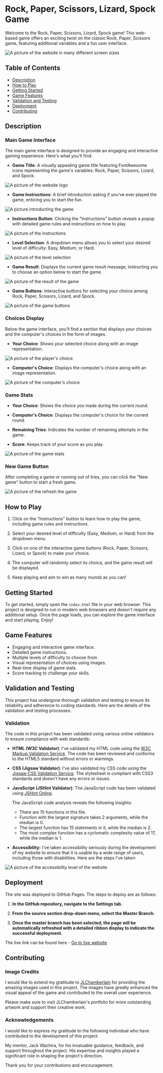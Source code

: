 # Rock, Paper, Scissors, Lizard, Spock Game

Welcome to the Rock, Paper, Scissors, Lizard, Spock game! This web-based game offers an exciting twist on the classic Rock, Paper, Scissors game, featuring additional variables and a fun user interface.

![A picture of the website in many different screen sizes](documentation/Rock,_Paper_Scissors_Lizard_Spock_game_mockup.png)

## Table of Contents

- [Description](#description)
- [How to Play](#how-to-play)
- [Getting Started](#getting-started)
- [Game Features](#game-features)
- [Validation and Testing](#validation-and-testing)
- [Deployment](#deployment)
- [Contributing](#contributing)

## Description

### Main Game Interface

The main game interface is designed to provide an engaging and interactive gaming experience. Here's what you'll find:

- **Game Title**: A visually appealing game title featuring FontAwesome icons representing the game's variables: Rock, Paper, Scissors, Lizard, and Spock.

![A picture of the website logo](documentation/logo.png)

- **Game Instructions**: A brief introduction asking if you've ever played the game, enticing you to start the fun.

![A picture introducting the game](documentation/question.png)

- **Instructions Button**: Clicking the "Instructions" button reveals a popup with detailed game rules and instructions on how to play.

![A picture of the instructions](documentation/instructions_2.png)

- **Level Selection**: A dropdown menu allows you to select your desired level of difficulty: Easy, Medium, or Hard.

![A picture of the level selection](documentation/level.png)

- **Game Result**: Displays the current game result message, instructing you to choose an option below to start the game.

![A picture of the result of the game](documentation/result.png)

- **Game Buttons**: Interactive buttons for selecting your choice among Rock, Paper, Scissors, Lizard, and Spock.

![A picture of the game buttons](documentation/buttons.png)

### Choices Display

Below the game interface, you'll find a section that displays your choices and the computer's choices in the form of images.

- **Your Choice**: Shows your selected choice along with an image representation.

![A picture of the player's choice](documentation/player_choice.png)

- **Computer's Choice**: Displays the computer's choice along with an image representation.

![A picture of the computer's choice](documentation/computer_choice.png)

### Game Stats

- **Your Choice**: Shows the choice you made during the current round.

- **Computer's Choice**: Displays the computer's choice for the current round.

- **Remaining Tries**: Indicates the number of remaining attempts in the game.

- **Score**: Keeps track of your score as you play.

![A picture of the game stats](documentation/game_stats.png)

### New Game Button

After completing a game or running out of tries, you can click the "New game" button to start a fresh game.

![A picture of the refresh the game](documentation/new_game_button.png)

## How to Play

1. Click on the "Instructions" button to learn how to play the game, including game rules and instructions.

2. Select your desired level of difficulty (Easy, Medium, or Hard) from the dropdown menu.

3. Click on one of the interactive game buttons (Rock, Paper, Scissors, Lizard, or Spock) to make your choice.

4. The computer will randomly select its choice, and the game result will be displayed.

5. Keep playing and aim to win as many rounds as you can!

## Getting Started

To get started, simply open the `index.html` file in your web browser. This project is designed to run in modern web browsers and doesn't require any additional setup. Once the page loads, you can explore the game interface and start playing. Enjoy!

## Game Features

- Engaging and interactive game interface.
- Detailed game instructions.
- Multiple levels of difficulty to choose from.
- Visual representation of choices using images.
- Real-time display of game stats.
- Score tracking to challenge your skills.

## Validation and Testing

This project has undergone thorough validation and testing to ensure its reliability and adherence to coding standards. Here are the details of the validation and testing processes:

### Validation

The code in this project has been validated using various online validators to ensure compliance with web standards:

- **HTML (W3C Validator)**: I've validated my HTML code using the [W3C Markup Validation Service](https://validator.w3.org/). The code has been reviewed and conforms to the HTML5 standard without errors or warnings.

- **CSS (Jigsaw Validator)**: I've also validated my CSS code using the [Jigsaw CSS Validation Service](https://jigsaw.w3.org/css-validator/). The stylesheet is compliant with CSS3 standards and doesn't have any errors or issues.

- **JavaScript (JSHint Validator)**: The JavaScript code has been validated using [JSHint Online](https://jshint.com/).

   The JavaScript code analysis reveals the following insights:

   - There are 15 functions in this file.
   - Function with the largest signature takes 2 arguments, while the median is 0.
   - The largest function has 15 statements in it, while the median is 2.
   - The most complex function has a cyclomatic complexity value of 17, while the median is 1.

- **Accessibility:** I've taken accessibility seriously during the development of my website to ensure that it is usable by a wide range of users, including those with disabilities. Here are the steps I've taken:

![A picture of the accessibility level of the website](documentation/accessibility.png)

## Deployment

The site was deployed to GitHub Pages. The steps to deploy are as follows:

1. **In the GitHub repository, navigate to the Settings tab.**
   
2. **From the source section drop-down menu, select the Master Branch.**
   
3. **Once the master branch has been selected, the page will be automatically refreshed with a detailed ribbon display to indicate the successful deployment.**

The live link can be found here - [Go to live website](https://lucaspbj.github.io/Project-milestone-2/)

## Contributing
### Image Credits

I would like to extend my gratitude to [JLChamberlain](https://github.com/JLChamberlain) for providing the amazing images used in this project. The images have greatly enhanced the visual appeal of the game and contributed to the overall user experience.

Please make sure to visit JLChamberlain's portfolio for more outstanding artwork and support their creative work.

### Acknowledgements

I would like to express my gratitude to the following individual who have contributed to the development of this project:

My mentor, Jack Wachira, for his invaluable guidance, feedback, and support throughout the project. His expertise and insights played a significant role in shaping the project's direction.

Thank you for your contributions and encouragement.

